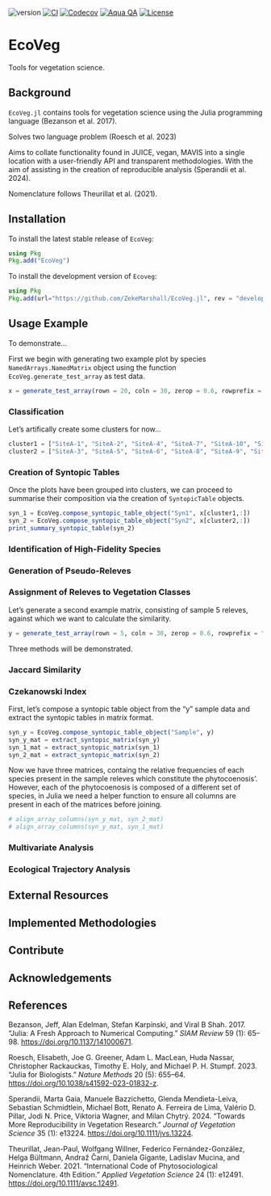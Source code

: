 

![version](https://img.shields.io/badge/version-0.1-blue)
[![CI](https://github.com/JuliaCI/PkgTemplates.jl/actions/workflows/CI.yml/badge.svg?branch=main)](https://github.com/ZekeMarshall/EcoVeg.jl/actions/workflows/ci.yml?query=branch%3Amain)
[![Codecov](https://codecov.io/gh/ZekeMarshall/EcoVeg.jl/branch/main/graph/badge.svg)](https://codecov.io/gh/ZekeMarshall/EcoVeg.jl)
[![Aqua
QA](https://raw.githubusercontent.com/JuliaTesting/Aqua.jl/master/badge.svg)](https://github.com/ZekeMarshall/EcoVeg.jl)
[![License](https://img.shields.io/github/license/ZekeMarshall/EcoVeg.jl)](LICENSE)

# EcoVeg

Tools for vegetation science.

## Background

`EcoVeg.jl` contains tools for vegetation science using the Julia
programming language (Bezanson et al. 2017).

Solves two language problem (Roesch et al. 2023)

Aims to collate functionality found in JUICE, vegan, MAVIS into a single
location with a user-friendly API and transparent methodologies. With
the aim of assisting in the creation of reproducible analysis (Sperandii
et al. 2024).

Nomenclature follows Theurillat et al. (2021).

## Installation

To install the latest stable release of `EcoVeg`:

``` julia
using Pkg
Pkg.add("EcoVeg")
```

To install the development version of `Ecoveg`:

``` julia
using Pkg
Pkg.add(url="https://github.com/ZekeMarshall/EcoVeg.jl", rev = "develop")
```

## Usage Example

To demonstrate…

First we begin with generating two example plot by species
`NamedArrays.NamedMatrix` object using the function
`EcoVeg.generate_test_array` as test data.

``` julia
x = generate_test_array(rown = 20, coln = 30, zerop = 0.6, rowprefix = "SiteA-", colprefix = "Species")
```

### Classification

Let’s artifically create some clusters for now…

``` julia
cluster1 = ["SiteA-1", "SiteA-2", "SiteA-4", "SiteA-7", "SiteA-10", "SiteA-11", "SiteA-12", "SiteA-15", "SiteA-18", "SiteA-19"]
cluster2 = ["SiteA-3", "SiteA-5", "SiteA-6", "SiteA-8", "SiteA-9", "SiteA-13", "SiteA-14", "SiteA-16", "SiteA-17", "SiteA-20"]
```

### Creation of Syntopic Tables

Once the plots have been grouped into clusters, we can proceed to
summarise their composition via the creation of `SyntopicTable` objects.

``` julia
syn_1 = EcoVeg.compose_syntopic_table_object("Syn1", x[cluster1,:])
syn_2 = EcoVeg.compose_syntopic_table_object("Syn2", x[cluster2,:])
print_summary_syntopic_table(syn_2)
```

### Identification of High-Fidelity Species

### Generation of Pseudo-Releves

### Assignment of Releves to Vegetation Classes

Let’s generate a second example matrix, consisting of sample 5 releves,
against which we want to calculate the similarity.

``` julia
y = generate_test_array(rown = 5, coln = 30, zerop = 0.6, rowprefix = "SiteB-", colprefix = "Species")
```

Three methods will be demonstrated.

### Jaccard Similarity

### Czekanowski Index

First, let’s compose a syntopic table object from the “y” sample data
and extract the syntopic tables in matrix format.

``` julia
syn_y = EcoVeg.compose_syntopic_table_object("Sample", y)
syn_y_mat = extract_syntopic_matrix(syn_y)
syn_1_mat = extract_syntopic_matrix(syn_1)
syn_2_mat = extract_syntopic_matrix(syn_2)
```

Now we have three matrices, containg the relative frequencies of each
species present in the sample releves which constitute the
phytocoenosis’. However, each of the phytocoenosis is composed of a
different set of species, in Julia we need a helper function to ensure
all columns are present in each of the matrices before joining.

``` julia
# align_array_columns(syn_y_mat, syn_2_mat)
# align_array_columns(syn_y_mat, syn_1_mat)
```

### Multivariate Analysis

### Ecological Trajectory Analysis

## External Resources

## Implemented Methodologies

## Contribute

## Acknowledgements

## References

Bezanson, Jeff, Alan Edelman, Stefan Karpinski, and Viral B Shah. 2017.
“Julia: A Fresh Approach to Numerical Computing.” *SIAM Review* 59 (1):
65–98. <https://doi.org/10.1137/141000671>.

Roesch, Elisabeth, Joe G. Greener, Adam L. MacLean, Huda Nassar,
Christopher Rackauckas, Timothy E. Holy, and Michael P. H. Stumpf. 2023.
“Julia for Biologists.” *Nature Methods* 20 (5): 655–64.
<https://doi.org/10.1038/s41592-023-01832-z>.

Sperandii, Marta Gaia, Manuele Bazzichetto, Glenda Mendieta-Leiva,
Sebastian Schmidtlein, Michael Bott, Renato A. Ferreira de Lima, Valério
D. Pillar, Jodi N. Price, Viktoria Wagner, and Milan Chytrý. 2024.
“Towards More Reproducibility in Vegetation Research.” *Journal of
Vegetation Science* 35 (1): e13224. <https://doi.org/10.1111/jvs.13224>.

Theurillat, Jean-Paul, Wolfgang Willner, Federico Fernández-González,
Helga Bültmann, Andraž Čarni, Daniela Gigante, Ladislav Mucina, and
Heinrich Weber. 2021. “International Code of Phytosociological
Nomenclature. 4th Edition.” *Applied Vegetation Science* 24 (1): e12491.
<https://doi.org/10.1111/avsc.12491>.
